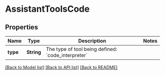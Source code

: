 # AssistantToolsCode

## Properties
Name | Type | Description | Notes
------------ | ------------- | ------------- | -------------
**type** | **String** | The type of tool being defined: &#x60;code_interpreter&#x60; | 

[[Back to Model list]](../README.md#documentation-for-models) [[Back to API list]](../README.md#documentation-for-api-endpoints) [[Back to README]](../README.md)


